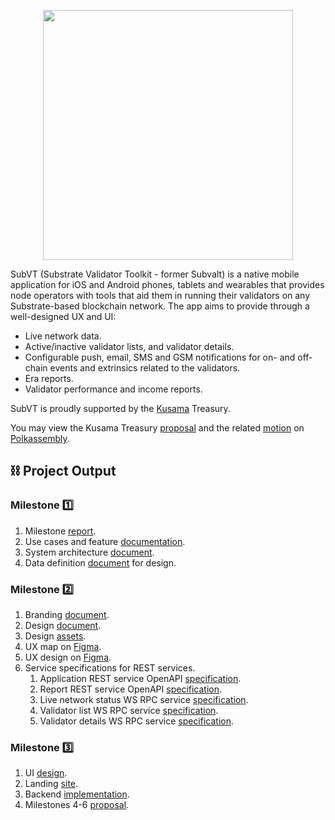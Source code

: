<p align="center">
	<img width="400" src="https://raw.githubusercontent.com/helikon-labs/subvt/main/assets/design/logo/subvt_logo_blue.png">
</p>

SubVT (Substrate Validator Toolkit - former Subvalt) is a native mobile application for iOS and Android phones, tablets and wearables that provides node operators with tools that aid them in running their validators on any Substrate-based blockchain network. The app aims to provide through a well-designed UX and UI:

- Live network data.
- Active/inactive validator lists, and validator details.
- Configurable push, email, SMS and GSM notifications for on- and off-chain events and extrinsics related to the validators.
- Era reports.
- Validator performance and income reports.

SubVT is proudly supported by the [Kusama](https://kusama.network/) Treasury.

You may view the Kusama Treasury [proposal](https://kusama.polkassembly.io/post/683) and the related [motion](https://kusama.polkassembly.io/motion/326) on [Polkassembly](https://kusama.polkassembly.io/).

## ⛓ Project Output
### Milestone 1️⃣
1. Milestone [report](./document/project/01-milestone_01_report.md).
2. Use cases and feature [documentation](https://github.com/helikon-labs/subvt/issues?q=is%3Aopen+is%3Aissue+label%3Afeature).
3. System architecture [document](./document/software/01-subvt_system_architecture.md).
4. Data definition [document](https://docs.google.com/document/d/1gVGHBSqji-XJc6luvLDm3ilq08LMVb2hhC3EqZ5jr5Q/edit?usp=sharing) for design.

### Milestone 2️⃣
1. Branding [document](./document/design/03-subvt_branding.pdf).
2. Design [document](./document/design/02-subvt_design_documentation.pdf).
3. Design [assets](./assets/design).
4. UX map on [Figma](https://www.figma.com/file/XzSssIXskyo8aMTc1myClC/?node-id=178:350).
5. UX design on [Figma](https://www.figma.com/file/XzSssIXskyo8aMTc1myClC/?node-id=0:1).
6. Service specifications for REST services.
	1. Application REST service OpenAPI [specification](https://helikon-labs.stoplight.io/docs/subvt/YXBpOjM0Mjg0NzAw-sub-vt-application-service).
    2. Report REST service OpenAPI [specification](https://helikon-labs.stoplight.io/docs/subvt/YXBpOjM0MDAzMjEz-sub-vt-report-service).
	3. Live network status WS RPC service [specification](https://github.com/helikon-labs/subvt-backend/tree/main/subvt-live-network-status-server).
	4. Validator list WS RPC service [specification](https://github.com/helikon-labs/subvt-backend/tree/main/subvt-validator-list-server).
	5. Validator details WS RPC service [specification](https://github.com/helikon-labs/subvt-backend/tree/main/subvt-validator-details-server).

### Milestone 3️⃣
1. UI [design](https://www.figma.com/file/XzSssIXskyo8aMTc1myClC/?node-id=178:603).
2. Landing [site](http://subvt-test.helikon.io).
3. Backend [implementation](https://github.com/helikon-labs/subvt-backend).
4. Milestones 4-6 [proposal](#).